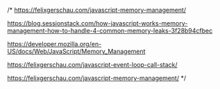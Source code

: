 /*
https://felixgerschau.com/javascript-memory-management/

https://blog.sessionstack.com/how-javascript-works-memory-management-how-to-handle-4-common-memory-leaks-3f28b94cfbec

https://developer.mozilla.org/en-US/docs/Web/JavaScript/Memory_Management


https://felixgerschau.com/javascript-event-loop-call-stack/

https://felixgerschau.com/javascript-memory-management/
*/
